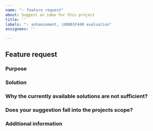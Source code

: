 ```yaml
---
name: "✨ Feature request"
about: Suggest an idea for this project
title: ''
labels: "✨ enhancement, \U0001F440 evaluation"
assignees: ''

---
```


<!--
I fully read and understood contributing guidelines available under https://github.com/Abrynos/Implement.Net/blob/master/.github/CONTRIBUTING.md and I believe that my issue is valid - it requires a response from the development team, and not support.

GITHUB ISSUES IS NOT A PROPER PLACE FOR ANY TECHNICAL SUPPORT RELATED TO USING THE LIBRARY.

I UNDERSTAND THAT IF MY ISSUE IS NOT MEETING CONTRIBUTING GUIDELINES SPECIFIED ABOVE, ESPECIALLY IF IT'S A QUESTION OR TECHNICAL ISSUE THAT IS NOT RELATED TO DEVELOPMENT IN ANY WAY, THEN IT WILL BE CLOSED AND LEFT UNANSWERED.

Feel free to remove our notice and fill the template below with your details.
-->

## Feature request

### Purpose

### Solution

### Why the currently available solutions are not sufficient?

### Does your suggestion fall into the projects scope?

### Additional information
